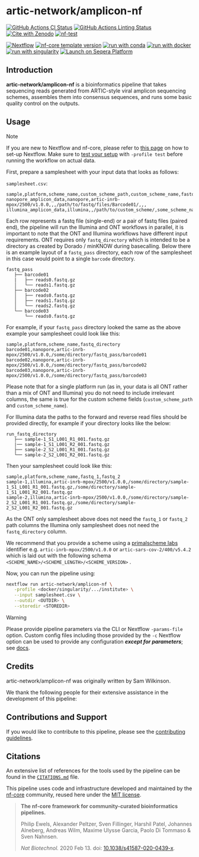 # artic-network/amplicon-nf

[![GitHub Actions CI Status](https://github.com/artic-network/amplicon-nf/actions/workflows/nf-test.yml/badge.svg)](https://github.com/artic-network/amplicon-nf/actions/workflows/nf-test.yml)
[![GitHub Actions Linting Status](https://github.com/artic-network/amplicon-nf/actions/workflows/linting.yml/badge.svg)](https://github.com/artic-network/amplicon-nf/actions/workflows/linting.yml)[![Cite with Zenodo](http://img.shields.io/badge/DOI-10.5281/zenodo.XXXXXXX-1073c8?labelColor=000000)](https://doi.org/10.5281/zenodo.XXXXXXX)
[![nf-test](https://img.shields.io/badge/unit_tests-nf--test-337ab7.svg)](https://www.nf-test.com)

[![Nextflow](https://img.shields.io/badge/version-%E2%89%A524.04.2-green?style=flat&logo=nextflow&logoColor=white&color=%230DC09D&link=https%3A%2F%2Fnextflow.io)](https://www.nextflow.io/)
[![nf-core template version](https://img.shields.io/badge/nf--core_template-3.3.1-green?style=flat&logo=nfcore&logoColor=white&color=%2324B064&link=https%3A%2F%2Fnf-co.re)](https://github.com/nf-core/tools/releases/tag/3.3.1)
[![run with conda](http://img.shields.io/badge/run%20with-conda-3EB049?labelColor=000000&logo=anaconda)](https://docs.conda.io/en/latest/)
[![run with docker](https://img.shields.io/badge/run%20with-docker-0db7ed?labelColor=000000&logo=docker)](https://www.docker.com/)
[![run with singularity](https://img.shields.io/badge/run%20with-singularity-1d355c.svg?labelColor=000000)](https://sylabs.io/docs/)
[![Launch on Seqera Platform](https://img.shields.io/badge/Launch%20%F0%9F%9A%80-Seqera%20Platform-%234256e7)](https://cloud.seqera.io/launch?pipeline=https://github.com/artic-network/amplicon-nf)

## Introduction

**artic-network/amplicon-nf** is a bioinformatics pipeline that takes sequencing reads generated from ARTIC-style viral amplicon sequencing schemes, assembles them into consensus sequences, and runs some basic quality control on the outputs.

<!-- TODO nf-core:
   Complete this sentence with a 2-3 sentence summary of what types of data the pipeline ingests, a brief overview of the
   major pipeline sections and the types of output it produces. You're giving an overview to someone new
   to nf-core here, in 15-20 seconds. For an example, see https://github.com/nf-core/rnaseq/blob/master/README.md#introduction
-->



<!-- TODO nf-core: Include a figure that guides the user through the major workflow steps. Many nf-core
     workflows use the "tube map" design for that. See https://nf-co.re/docs/guidelines/graphic_design/workflow_diagrams#examples for examples.   -->
<!-- TODO nf-core: Fill in short bullet-pointed list of the default steps in the pipeline -->

## Usage

> [!NOTE]
> If you are new to Nextflow and nf-core, please refer to [this page](https://nf-co.re/docs/usage/installation) on how to set-up Nextflow. Make sure to [test your setup](https://nf-co.re/docs/usage/introduction#how-to-run-a-pipeline) with `-profile test` before running the workflow on actual data.

First, prepare a samplesheet with your input data that looks as follows:

`samplesheet.csv`:

```csv
sample,platform,scheme_name,custom_scheme_path,custom_scheme_name,fastq_directory,fastq_1,fastq_2
nanopore_amplicon_data,nanopore,artic-inrb-mpox/2500/v1.0.0,,,/path/to/fastq/files/Barcode01/,,,
illumina_amplicon_data,illumina,,/path/to/custom_scheme/,some_scheme_name,,/path/to/fastq/files/AEG588A1_S1_L002_R1_001.fastq.gz,/path/to/fastq/files/AEG588A1_S1_L002_R2_001.fastq.gz
```

Each row represents a fastq file (single-end) or a pair of fastq files (paired end), the pipeline will run the Illumina and ONT workflows in parallel, it is important to note that the ONT and Illumina workflows have different input requirements. ONT requires only `fastq_directory` which is intended to be a directory as created by Dorado / minKNOW during basecalling. Below there is an example layout of a `fastq_pass` directory, each row of the samplesheet in this case would point to a single `barcode` directory.

```
fastq_pass
   ├── barcode01
   |   ├── reads0.fastq.gz
   │   └── reads1.fastq.gz
   ├── barcode02
   │   ├── reads0.fastq.gz
   │   ├── reads1.fastq.gz
   │   └── reads2.fastq.gz
   └── barcode03
       └── reads0.fastq.gz
```

For example, if your `fastq_pass` directory looked the same as the above example your samplesheet could look like this:

```csv
sample,platform,scheme_name,fastq_directory
barcode01,nanopore,artic-inrb-mpox/2500/v1.0.0,/some/directory/fastq_pass/barcode01
barcode02,nanopore,artic-inrb-mpox/2500/v1.0.0,/some/directory/fastq_pass/barcode02
barcode03,nanopore,artic-inrb-mpox/2500/v1.0.0,/some/directory/fastq_pass/barcode03
```

Please note that for a single platform run (as in, your data is all ONT rather than a mix of ONT and Illumina) you do not need to include irrelevant columns, the same is true for the custom scheme fields (`custom_scheme_path` and `custom_scheme_name`).

For Illumina data the paths to the forward and reverse read files should be provided directly, for example if your directory looks like the below:
```
run_fastq_directory
   ├── sample-1_S1_L001_R1_001.fastq.gz
   |── sample-1_S1_L001_R2_001.fastq.gz
   ├── sample-2_S2_L001_R1_001.fastq.gz
   └── sample-2_S2_L001_R2_001.fastq.gz
```

Then your samplesheet could look like this:

```csv
sample,platform,scheme_name,fastq_1,fastq_2
sample-1,illumina,artic-inrb-mpox/2500/v1.0.0,/some/directory/sample-1_S1_L001_R1_001.fastq.gz,/some/directory/sample-1_S1_L001_R2_001.fastq.gz
sample-2,illumina,artic-inrb-mpox/2500/v1.0.0,/some/directory/sample-2_S2_L001_R1_001.fastq.gz,/some/directory/sample-2_S2_L001_R2_001.fastq.gz
```

As the ONT only samplesheet above does not need the `fastq_1` or `fastq_2` path columns the Illumina only samplesheet does not need the `fastq_directory` column.

We recommend that you provide a scheme using a [primalscheme labs](https://labs.primalscheme.com/) identifier e.g. `artic-inrb-mpox/2500/v1.0.0` or `artic-sars-cov-2/400/v5.4.2` which is laid out with the following schema `<SCHEME_NAME>/<SCHEME_LENGTH>/<SCHEME_VERSION>` .

Now, you can run the pipeline using:

```bash
nextflow run artic-network/amplicon-nf \
   -profile <docker/singularity/.../institute> \
   --input samplesheet.csv \
   --outdir <OUTDIR> \
   --storedir <STOREDIR> 
```

> [!WARNING]
> Please provide pipeline parameters via the CLI or Nextflow `-params-file` option. Custom config files including those provided by the `-c` Nextflow option can be used to provide any configuration _**except for parameters**_; see [docs](https://nf-co.re/docs/usage/getting_started/configuration#custom-configuration-files).

## Credits

artic-network/amplicon-nf was originally written by Sam Wilkinson.

We thank the following people for their extensive assistance in the development of this pipeline:

<!-- TODO nf-core: If applicable, make list of people who have also contributed -->

## Contributions and Support

If you would like to contribute to this pipeline, please see the [contributing guidelines](.github/CONTRIBUTING.md).

## Citations

<!-- TODO nf-core: Add citation for pipeline after first release. Uncomment lines below and update Zenodo doi and badge at the top of this file. -->
<!-- If you use artic-network/amplicon-nf for your analysis, please cite it using the following doi: [10.5281/zenodo.XXXXXX](https://doi.org/10.5281/zenodo.XXXXXX) -->

<!-- TODO nf-core: Add bibliography of tools and data used in your pipeline -->

An extensive list of references for the tools used by the pipeline can be found in the [`CITATIONS.md`](CITATIONS.md) file.

This pipeline uses code and infrastructure developed and maintained by the [nf-core](https://nf-co.re) community, reused here under the [MIT license](https://github.com/nf-core/tools/blob/main/LICENSE).

> **The nf-core framework for community-curated bioinformatics pipelines.**
>
> Philip Ewels, Alexander Peltzer, Sven Fillinger, Harshil Patel, Johannes Alneberg, Andreas Wilm, Maxime Ulysse Garcia, Paolo Di Tommaso & Sven Nahnsen.
>
> _Nat Biotechnol._ 2020 Feb 13. doi: [10.1038/s41587-020-0439-x](https://dx.doi.org/10.1038/s41587-020-0439-x).
